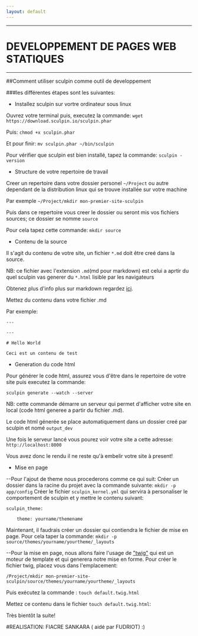 ```yaml
---
layout: default
---
```


----------------------------------------------------------------------------------------------------------------------------------------------------------
**DEVELOPPEMENT DE PAGES WEB STATIQUES**
========================================
----------------------------------------------------------------------------------------------------------------------------------------------------------

##Comment utiliser sculpin comme outil de developpement

###les différentes étapes sont les suivantes:

* Installez sculpin sur vortre ordinateur sous linux

Ouvrez votre terminal puis, executez la commande: `wget https://download.sculpin.io/sculpin.phar`

Puis:  `chmod +x sculpin.phar`

Et pour finir:  `mv sculpin.phar ~/bin/sculpin`

Pour vérifier que sculpin est bien installé, tapez la commande:  `sculpin -version`

* Structure de votre repertoire de travail

Creer un repertoire dans votre dossier personel `~/Project` ou autre dependant de la distribution linux qui se trouve installée sur votre machine

Par exemple `~/Project/mkdir mon-premier-site-sculpin`

Puis dans ce repertoire vous creer le dossier ou seront mis vos fichiers sources; ce dossier se nomme `source`

Pour cela tapez cette commande: `mkdir source`

* Contenu de la source

Il s'agit du contenu de votre site, un fichier `*.md` doit être creé dans la source.

NB: ce fichier avec l'extension `.md`(md pour markdown) est celui a aprtir du quel sculpin vas generer du `*.html` lisible par les navigateurs

Obtenez plus d'info plus sur markdown regardez [ici](http://en.wikipedia.org/wiki/Markdown#Example).

Mettez du contenu dans votre fichier .md

Par exemple:

`---`

`---`

`# Hello World`

`Ceci est un contenu de test`

* Generation du code html

Pour générer le code html, assurez vous d'être dans le repertoire de votre site puis executez la commande:

`sculpin generate --watch --server`

NB: cette commande démarre un serveur qui permet d'afficher votre site en local (code html generee a partir du fichier .md).

Le code html génerée se place automatiquement dans un dossier creé par sculpin et nomé `output_dev`

Une fois le serveur lancé vous pourez voir votre site a cette adresse: `http://localhost:8000`

Vous avez donc le rendu il ne reste qu'à embelir votre site à present!

* Mise en page

--Pour l'ajout de theme nous procederons comme ce qui suit:
Créer un dossier dans la racine du projet avec la commande suivante: `mkdir -p app/config`
Créer le fichier `sculpin_kernel.yml` qui servira à personaliser le comportement de sculpin et y mettre le contenu suivant:

`sculpin_theme:`

        theme: yourname/themename

Maintenant, il faudrais créer un dossier qui contiendra le fichier de mise en page.
Pour cela taper la commande: `mkdir -p source/themes/yourname/yourtheme/_layouts`


--Pour la mise en page, nous allons faire l'usage de ["twig"](http://twig.sensiolabs.org/documentation) qui est un moteur de template et qui generera notre mise en forme.
Pour créer le fichier twig, placez vous dans l'emplacement:

 `/Project/mkdir mon-premier-site-sculpin/source/themes/yourname/yourtheme/_layouts`

  Puis exécutez la commande : `touch default.twig.html`

  Mettez ce contenu dans le fichier `touch default.twig.html`:

Très bientôt la suite!


#REALISATION: FIACRE SANKARA ( aidé par FUDRIOT) :)